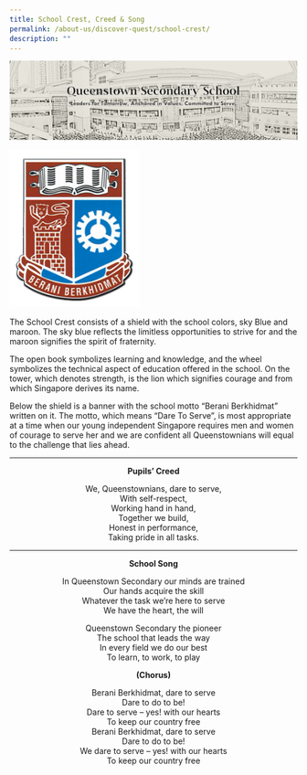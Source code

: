 ```yaml
---
title: School Crest, Creed & Song
permalink: /about-us/discover-quest/school-crest/
description: ""
---
```

![](/images/Discover%20Quest/Master_Banner_1.png)



<img src="/images/QTSS_Logo2-247x300.png"  
     style="width:45%">



The School Crest consists of a shield with the school colors, sky Blue and maroon. The sky blue reflects the limitless opportunities to strive for and the maroon signifies the spirit of fraternity.

The open book symbolizes learning and knowledge, and the wheel symbolizes the technical aspect of education offered in the school. On the tower, which denotes strength, is the lion which signifies courage and from which Singapore derives its name.

Below the shield is a banner with the school motto “Berani Berkhidmat” written on it. The motto, which means “Dare To Serve”, is most appropriate at a time when our young independent Singapore requires men and women of courage to serve her and we are confident all Queenstownians will equal to the challenge that lies ahead.

* * *
<center>

**Pupils’ Creed**

We, Queenstownians, dare to serve,  
With self-respect,  
Working hand in hand,  
Together we build,  
Honest in performance,  
Taking pride in all tasks.

* * *

**School Song**

In Queenstown Secondary our minds are trained  
Our hands acquire the skill  
Whatever the task we’re here to serve  
We have the heart, the will

Queenstown Secondary the pioneer  
The school that leads the way  
In every field we do our best  
To learn, to work, to play

**(Chorus)**

Berani Berkhidmat, dare to serve  
Dare to do to be!  
Dare to serve – yes! with our hearts  
To keep our country free  
Berani Berkhidmat, dare to serve  
Dare to do to be!  
We dare to serve – yes! with our hearts  
To keep our country free
	
</center>